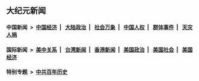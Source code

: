 ## 大纪元新闻

#### 中国新闻 &nbsp;>&nbsp; [中国经济](indexes/ncid283/README.md?07050045) &nbsp;| &nbsp; [大陆政治](indexes/ncid277/README.md?07050045) &nbsp;| &nbsp; [社会万象](indexes/ncid282/README.md?07050045) &nbsp;| &nbsp; [中国人权](indexes/ncid278/README.md?07050045) &nbsp;| &nbsp; [群体事件](indexes/ncid279/README.md?07050045) &nbsp;| &nbsp; [天灾人祸](indexes/ncid280/README.md?07050045)

#### 国际新闻 &nbsp;>&nbsp; [美中关系](indexes/nf1412576/README.md?07050045) &nbsp;| &nbsp; [台湾新闻](indexes/ncid1349361/README.md?07050045) &nbsp;| &nbsp; [香港新闻](indexes/ncid1349362/README.md?07050045) &nbsp;| &nbsp; [美国政治](indexes/ncid1078159/README.md?07050045) &nbsp;| &nbsp; [美国社会](indexes/ncid1078160/README.md?07050045) &nbsp;| &nbsp; [美国经济](indexes/ncid1078158/README.md?07050045)

#### 特别专题 &nbsp;>&nbsp; [中共百年历史](https://github.com/epoch-news/epoch-special/blob/master/README.md?07050045)  
